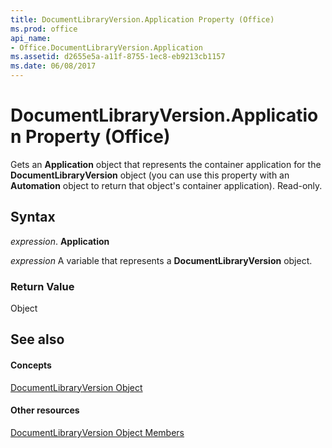 ```yaml
---
title: DocumentLibraryVersion.Application Property (Office)
ms.prod: office
api_name:
- Office.DocumentLibraryVersion.Application
ms.assetid: d2655e5a-a11f-8755-1ec8-eb9213cb1157
ms.date: 06/08/2017
---
```



# DocumentLibraryVersion.Application Property (Office)

Gets an **Application** object that represents the container application for the **DocumentLibraryVersion** object (you can use this property with an **Automation** object to return that object's container application). Read-only.


## Syntax

 _expression_. **Application**

 _expression_ A variable that represents a **DocumentLibraryVersion** object.


### Return Value

Object


## See also


#### Concepts


[DocumentLibraryVersion Object](documentlibraryversion-object-office.md)
#### Other resources


[DocumentLibraryVersion Object Members](documentlibraryversion-members-office.md)

